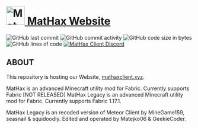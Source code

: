 # <a href="https://mathaxclient.xyz"><img src="https://mathaxclient.xyz/resources/images/icons/icon.png" alt="MatHax" height="50"/> MatHax Website</a>
<img src="https://img.shields.io/github/last-commit/Matejko06/MatHaxWebsite" alt="GitHub last commit"/> <img src="https://img.shields.io/github/commit-activity/w/Matejko06/MatHaxWebsite" alt="GitHub commit activity"/> <img src="https://img.shields.io/github/languages/code-size/Matejko06/MatHaxWebsite" alt="GitHub code size in bytes"/> <img src="https://tokei.rs/b1/github/Matejko06/MatHaxWebsite" alt="GitHub lines of code"/> <a href="https://mathaxclient.xyz/Discord"><img src="https://img.shields.io/discord/823286525402939402?logo=discord" alt="MatHax Client Discord"/></a>

## ABOUT

This repository is hosting our Website, <a href="https://mathaxclient.xyz">mathaxclient.xyz</a>.

MatHax is an advanced Minecraft utility mod for Fabric. Currently supports Fabric [NOT RELEASED]
MatHax Legacy is an advanced Minecraft utility mod for Fabric. Currently supports Fabric 1.17.1.

MatHax Legacy is an recoded version of Meteor Client by MineGame159, seasnail & squidoodly.
Edited and operated by Matejko06 & GeekieCoder.

